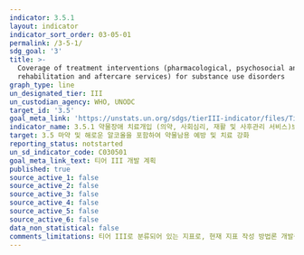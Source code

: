 ```yaml
---
indicator: 3.5.1
layout: indicator
indicator_sort_order: 03-05-01
permalink: /3-5-1/
sdg_goal: '3'
title: >-
  Coverage of treatment interventions (pharmacological, psychosocial and
  rehabilitation and aftercare services) for substance use disorders
graph_type: line
un_designated_tier: III
un_custodian_agency: WHO, UNODC
target_id: '3.5'
goal_meta_link: 'https://unstats.un.org/sdgs/tierIII-indicator/files/Tier3-03-05-01.pdf'
indicator_name: 3.5.1 약물장애 치료개입 (의약, 사회심리, 재활 및 사후관리 서비스)보장범위 
target: 3.5 마약 및 해로운 알코올을 포함하여 약물남용 예방 및 치료 강화
reporting_status: notstarted
un_sd_indicator_code: C030501
goal_meta_link_text: 티어 III 개발 계획
published: true
source_active_1: false
source_active_2: false
source_active_3: false
source_active_4: false
source_active_5: false
source_active_6: false
data_non_statistical: false
comments_limitations: 티어 III로 분류되어 있는 지표로, 현재 지표 작성 방법론 개발중입니다.
---
```

